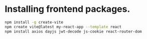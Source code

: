 # Installing frontend packages.
```sh
npm install -g create-vite
npm create vite@latest my-react-app --template react
npm install axios dayjs jwt-decode js-cookie react-router-dom
```
